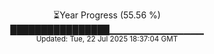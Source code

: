 <p align="center">
⏳Year Progress (55.56 %) <br>
████████████████▁▁▁▁▁▁▁▁▁▁▁▁▁▁ <br>
<sub>Updated: Tue, 22 Jul 2025 18:37:04 GMT</sub>
</p>

